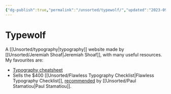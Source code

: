 ```yaml
---
{"dg-publish":true,"permalink":"/unsorted/typewolf/","updated":"2023-09-08T10:27:26.274-07:00"}
---
```


# Typewolf

A [[Unsorted/typography\|typography]] website made by [[Unsorted/Jeremiah Shoaf\|Jeremiah Shoaf]], with many useful resources. My favourites are:

- [Typography cheatsheet](https://www.typewolf.com/cheatsheet)
- Sells the $400 [[Unsorted/Flawless Typography Checklist\|Flawless Typography Checklist]], [recommended](https://twitter.com/Stammy/status/847348138754965508) by [[Unsorted/Paul Stamatiou\|Paul Stamatiou]]. 


